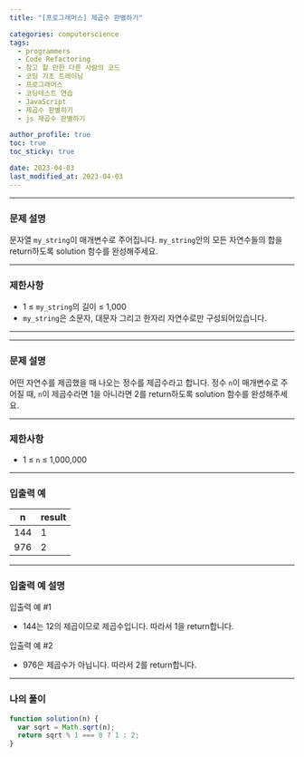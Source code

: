 ```yaml
---
title: "[프로그래머스] 제곱수 판별하기"

categories: computerscience
tags:
  - programmers
  - Code Refactoring
  - 참고 할 만한 다른 사람의 코드
  - 코딩 기초 트레이닝
  - 프로그래머스
  - 코딩테스트 연습
  - JavaScript
  - 제곱수 판별하기
  - js 제곱수 판별하기

author_profile: true
toc: true
toc_sticky: true

date: 2023-04-03
last_modified_at: 2023-04-03
---
```


---

### 문제 설명

문자열 `my_string`이 매개변수로 주어집니다. `my_string`안의 모든 자연수들의 합을 return하도록 solution 함수를 완성해주세요.

---

### 제한사항

- 1 ≤ `my_string`의 길이 ≤ 1,000
- `my_string`은 소문자, 대문자 그리고 한자리 자연수로만 구성되어있습니다.

---

---

### 문제 설명

어떤 자연수를 제곱했을 때 나오는 정수를 제곱수라고 합니다. 정수 `n`이 매개변수로 주어질 때, `n`이 제곱수라면 1을 아니라면 2를 return하도록 solution 함수를 완성해주세요.

---

### 제한사항

- 1 ≤ `n` ≤ 1,000,000

---

### 입출력 예

| n   | result |
| --- | ------ |
| 144 | 1      |
| 976 | 2      |

---

### 입출력 예 설명

입출력 예 #1

- 144는 12의 제곱이므로 제곱수입니다. 따라서 1을 return합니다.

입출력 예 #2

- 976은 제곱수가 아닙니다. 따라서 2를 return합니다.

---

### 나의 풀이

```jsx
function solution(n) {
  var sqrt = Math.sqrt(n);
  return sqrt % 1 === 0 ? 1 : 2;
}
```
